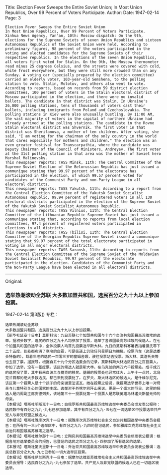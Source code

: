 Title: Election Fever Sweeps the Entire Soviet Union; In Most Union Republics, Over 99 Percent of Voters Participate.
Author:
Date: 1947-02-14
Page: 3

    Election Fever Sweeps the Entire Soviet Union
    In Most Union Republics, Over 99 Percent of Voters Participate.
    Xinhua News Agency, Yan'an, 10th: Moscow dispatch: On the 9th, elections for the Supreme Soviets of seven Union Republics and sixteen Autonomous Republics of the Soviet Union were held. According to preliminary figures, 98 percent of the voters participated in the voting and elected candidates for the Supreme Soviets of their respective republics. In the elections of the seven Union Republics, all voters first voted for Stalin. On the 9th, the Moscow thermometer read minus 25 degrees Celsius, and the streets were covered with cold, white frost everywhere, but they were still more crowded than on any Sunday. A voting car (specially prepared by the election committee) carried an elderly voter, 103-year-old Semshena, to the polling station to vote. Stalin, Molotov, and others also went to vote. According to reports, based on records from 59 district election committees, 100 percent of voters in the Stalin electoral district of Moscow participated in the election, and there were no invalid ballots. The candidate in that district was Stalin. In Ukraine's 26,000 polling stations, tens of thousands of voters cast their ballots, including immigrants from Poland and Czechoslovakia. The polling stations in Kiev were also unusually bustling. By 11:00 AM, the vast majority of voters in the capital of northern Ukraine had already arrived at the polling stations. The candidate in the Rovno Stalin electoral district was Shvernik. The first voter in that district was Sherifanova, a mother of ten children. After voting, she said, "I am voting for the chairman of the only country in the world that cares especially for mothers and children." The election was an even greater festival for Transcarpathia, where the candidate was Deputy Chairman of the Council of Ministers, Andreyev. The first voter at the 31st polling station in that area was the mother of Soviet hero Marshal Malinovsky.
    This newspaper reports: TASS Minsk, 11th: The Central Committee of the Supreme Soviet Election of the Belorussian Republic has just issued a communique stating that 99.97 percent of the electorate has participated in the election, of which 99.57 percent voted for candidates of the Communist Party and non-Party League in all electoral districts.
    This newspaper reports: TASS Yakutsk, 11th: According to a report from the Central Election Committee of the Yakutsk Soviet Socialist Autonomous Republic, 99.94 percent of registered voters in all 130 electoral districts participated in the election of the Supreme Soviet of the Yakutsk Soviet Socialist Autonomous Republic.
    This newspaper reports: TASS Vilnius, 11th: The Central Election Committee of the Lithuanian Republic Supreme Soviet has just issued a communique stating that, according to reports from local election committees, 97.4 percent of registered voters participated in elections in all districts.
    This newspaper reports: TASS Tbilisi, 11th: The Central Election Committee of the Georgian Republic Supreme Soviet issued a communique stating that 99.97 percent of the total electorate participated in voting in all major electoral districts.
    This newspaper reports: TASS Saransk, 11th: According to reports from the Central Election Committee of the Supreme Soviet of the Moldavian Soviet Socialist Republic, 99.97 percent of the electorate participated in the election. Candidates of the Communist Party and the Non-Party League have been elected in all electoral districts.



<hr /> 

Original: 


### 选举热潮滚动全苏联  大多数加盟共和国，选民百分之九十九以上参加投票。

1947-02-14
第3版()
专栏：

    选举热潮滚动全苏联
    大多数加盟共和国，选民百分之九十九以上参加投票。
    【新华社延安十日电】莫斯科讯：九日苏联七个加盟共和国与十六个自治共和国最高苏维埃的选举，据初步数字，选民的百分之九十八均参加了投票，选举了各该国最高苏维埃的候选人。在七个加盟共和国的选举中，全体投票人均首先投票选举斯大林。九日的莫斯科寒暑表指着摄氏零下二十五度，到处都布满了寒冷的白霜，可是街道上仍较任何星期日为拥挤。投票汽车（这是选委会特备的），载着年老的选民一百零三岁的塞姆舍娜，驶往投票站去投票。斯大林、莫洛托夫等也去投了票。据报导，根据自五十九个分区选委会的记录，莫斯科斯大林选区百分之百投票人，参加了选举，没有一张废票。该区的候选人就是斯大林。在乌克兰的两万六千投票处。成千成万的选民投了票，其中有来自波兰与捷克的移民。基辅的投票处也异常红火，上午十一点时，北乌克兰首都的绝大多数选民，都已来到投票处了。在罗夫、斯大林选区的候选人，是什维尔尼克，该区第一个投票人是十个孩子的母亲谢里法诺瓦，她在投票之后说，我投票选举世界上唯一对母亲与儿童特别关心的国家的主席。选举对于外喀尔巴阡山来说，更是一个盛大的节日，这里的候选人是内阁副主席安德列夫，该地第三十一投票处第一个投票人是苏联英雄马林诺夫斯基元帅的母亲。
    【本报讯】塔斯社明斯克十一日电：白俄罗斯共和国最高苏维埃选举中央委员会顷发表公报称：选民数中有百分之九九·九七已参加选举，其中有百分之九九·五七在一切选举区中投票选举共产党人与非党联盟之候选人。
    【本报讯】塔斯社雅库次克十一日电：据雅库次克苏维埃社会主义自治共和国选举中央委员会报告：在所有的一三○个选举区中，有百分之九九·九四的登记选民，参加雅库次克苏维埃社会主义自治共和国最高苏维埃之选举。
    【本报讯】塔斯社维尔那十一日电：立陶宛共和国最高苏维埃选举中央委员会顷发表公报谓：根据各地方选举委员会的报告，已登记的选民之百分之九七·四参加了所有选区的选举。
    【本报讯】塔斯社第夫里斯十一日电：乔治亚共和国最高苏维埃选举中央委员会发表公报谓：选民总数百分之九九·九七已参加一切大选举区投票。
    【本报讯】塔斯社萨兰斯克十一日电：据摩尔达维亚苏维埃社会主义共和国最高苏维埃选举中央委员会报导：选民百分之九九·九七参加了选举。共产党人及非党联盟的候选人已在一切选区被选举。

